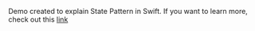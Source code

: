 Demo created to explain State Pattern in Swift. If you want to learn more, check out this [link](https://swiftandtips.com/state-pattern-in-swift-going-beyond-conditionals)
